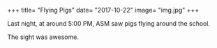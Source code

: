 +++
title= "Flying Pigs"
date= "2017-10-22"
image= "img.jpg"
+++

Last night, at around 5:00 PM, ASM saw pigs flying around the school.

<!--more-->

The sight was awesome.
<!--stackedit_data:
eyJoaXN0b3J5IjpbMTYzNTQzNTEwOF19
-->
